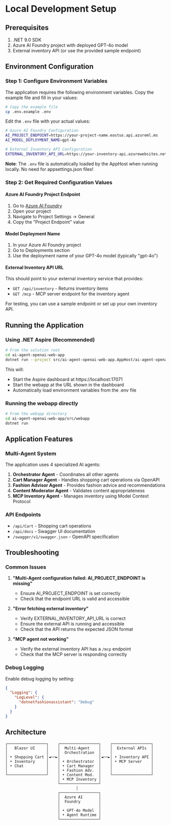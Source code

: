 # Local Development Setup

## Prerequisites

1. .NET 9.0 SDK
2. Azure AI Foundry project with deployed GPT-4o model
3. External inventory API (or use the provided sample endpoint)

## Environment Configuration

### Step 1: Configure Environment Variables

The application requires the following environment variables. Copy the example file and fill in your values:

```bash
# Copy the example file
cp .env.example .env
```

Edit the `.env` file with your actual values:

```bash
# Azure AI Foundry Configuration
AI_PROJECT_ENDPOINT=https://your-project-name.eastus.api.azureml.ms
AI_MODEL_DEPLOYMENT_NAME=gpt-4o

# External Inventory API Configuration
EXTERNAL_INVENTORY_API_URL=https://your-inventory-api.azurewebsites.net
```

**Note**: The `.env` file is automatically loaded by the AppHost when running locally. No need for appsettings.json files!

### Step 2: Get Required Configuration Values

#### Azure AI Foundry Project Endpoint

1. Go to [Azure AI Foundry](https://ai.azure.com)
2. Open your project
3. Navigate to Project Settings → General
4. Copy the "Project Endpoint" value

#### Model Deployment Name

1. In your Azure AI Foundry project
2. Go to Deployments section
3. Use the deployment name of your GPT-4o model (typically "gpt-4o")

#### External Inventory API URL

This should point to your external inventory service that provides:
- `GET /api/inventory` - Returns inventory items
- `GET /mcp` - MCP server endpoint for the inventory agent

For testing, you can use a sample endpoint or set up your own inventory API.

## Running the Application

### Using .NET Aspire (Recommended)

```bash
# From the solution root
cd ai-agent-openai-web-app
dotnet run --project src/ai-agent-openai-web-app.AppHost/ai-agent-openai-web-app.AppHost.csproj
```

This will:
- Start the Aspire dashboard at https://localhost:17071
- Start the webapp at the URL shown in the dashboard
- Automatically load environment variables from the .env file

### Running the webapp directly

```bash
# From the webapp directory
cd ai-agent-openai-web-app/src/webapp
dotnet run
```

## Application Features

### Multi-Agent System

The application uses 4 specialized AI agents:

1. **Orchestrator Agent** - Coordinates all other agents
2. **Cart Manager Agent** - Handles shopping cart operations via OpenAPI
3. **Fashion Advisor Agent** - Provides fashion advice and recommendations
4. **Content Moderator Agent** - Validates content appropriateness
5. **MCP Inventory Agent** - Manages inventory using Model Context Protocol

### API Endpoints

- `/api/Cart` - Shopping cart operations
- `/api/docs` - Swagger UI documentation
- `/swagger/v1/swagger.json` - OpenAPI specification

## Troubleshooting

### Common Issues

1. **"Multi-Agent configuration failed: AI_PROJECT_ENDPOINT is missing"**
   - Ensure AI_PROJECT_ENDPOINT is set correctly
   - Check that the endpoint URL is valid and accessible

2. **"Error fetching external inventory"**
   - Verify EXTERNAL_INVENTORY_API_URL is correct
   - Ensure the external API is running and accessible
   - Check that the API returns the expected JSON format

3. **"MCP agent not working"**
   - Verify the external inventory API has a `/mcp` endpoint
   - Check that the MCP server is responding correctly

### Debug Logging

Enable debug logging by setting:

```json
{
  "Logging": {
    "LogLevel": {
      "dotnetfashionassistant": "Debug"
    }
  }
}
```

## Architecture

```
┌─────────────────┐    ┌─────────────────┐    ┌─────────────────┐
│   Blazor UI     │    │  Multi-Agent    │    │  External APIs  │
│                 │    │  Orchestration  │    │                 │
│ • Shopping Cart │◄──►│                 │◄──►│ • Inventory API │
│ • Inventory     │    │ • Orchestrator  │    │ • MCP Server    │
│ • Chat          │    │ • Cart Manager  │    │                 │
│                 │    │ • Fashion Adv.  │    │                 │
└─────────────────┘    │ • Content Mod.  │    └─────────────────┘
                       │ • MCP Inventory │
                       └─────────────────┘
                               │
                       ┌─────────────────┐
                       │  Azure AI       │
                       │  Foundry        │
                       │                 │
                       │ • GPT-4o Model  │
                       │ • Agent Runtime │
                       └─────────────────┘
```
